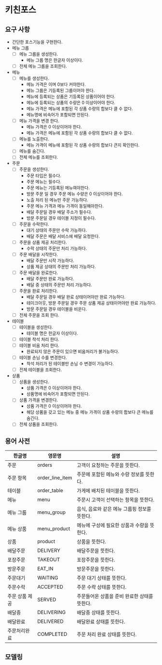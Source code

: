 # 키친포스

## 요구 사항
- 간단한 포스기능을 구현한다. 
- 메뉴 그룹 
  - [ ] 메뉴 그룹을 생성한다.
    - 메뉴 그룹 명은 한글자 이상이다.
  - [ ] 전체 메뉴 그룹을 조회한다.
  
- 메뉴
  - [ ] 메뉴를 생성한다.
    - 메뉴 가격은 이며 0보다 커야한다.
    - 메뉴 그룹은 기등록된 그룹이어야 한다.
    - 메뉴에 등록되는 상품은 기등록된 상품이어야 한다.
    - 메뉴에 등록되는 상품의 수량은 0 이상이어야 한다.
    - 메뉴 가격은 메뉴에 포함된 각 상품 수량의 합보다 클 수 없다.
    - 메뉴명에 비속어가 포함되면 안된다. 
  - [ ] 메뉴 가격을 변경 한다.
    - 메뉴 가격은 0 이상이어야 한다. 
    - 메뉴 가격은 메뉴에 포함된 각 상품 수량의 합보다 클 수 없다.
  - [ ] 메뉴를 노출한다.
    - 메뉴 가격이 메뉴에 포함된 각 상품 수량의 합보다 큰지 확인한다.
  - [ ] 메뉴를 숨긴다.
  - [ ] 전체 메뉴를 조회한다.

- 주문
  - [ ] 주문을 생성한다.
    - 주문 타입은 필수다.
    - 주문 메뉴는 필수다.
    - 주문 메뉴는 기등록된 메뉴여야한다.
    - 방문 주문 일 경우 주문 메뉴 수량은 0 이상이어야 한다.
    - 노출 처리 된 메뉴만 주문 가능하다.
    - 주문 메뉴 가격과 메뉴 가격이 동일해야한다. 
    - 배달 주문일 경우 배달 주소가 필수다.
    - 방문 주문일 경우 테이블 지정이 필수다.
  - [ ] 주문을 수락한다.
    - 대기 상태의 주문만 수락 가능하다.
    - 배달 주문은 배달 서비스에 배달 요청한다.
  - [ ] 주문을 상품 제공 처리한다.
    - 수락 상태의 주문만 처리 가능하다.
  - [ ] 주문 배달을 시작한다.
    - 배달 주문만 시작 가능하다.
    - 상품 제공 상태의 주문만 처리 가능하다.
  - [ ] 주문 배달을 완료한다.
    - 배달 주문만 완료 가능하다.
    - 배달 중 상태의 주문만 처리 가능하다.
  - [ ] 주문을 완료 처리한다.
    - 배달 주문일 경우 배달 완료 상태이어야만 완료 가능하다.
    - 테이크아웃, 방문 주문일 경우 주문 상품 제공 상태이어야만 완료 가능하다.
    - 방문 주문일 경우 테이블을 비운다.
  - [ ] 전체 주문을 조회 한다. 
  
- 테이블
  - [ ] 테이블을 생성한다.
    - 테이블 명은 한글자 이상이다.
  - [ ] 테이블 착석 처리 한다.
  - [ ] 테이블 비움 처리 한다.
    - 완료되지 않은 주문이 있으면 비움처리가 불가능하다.
  - [ ] 테이블 손님 수를 변경한다. 
    - 착석 처리가 된 테이블만 손님 수 변경이 가능하다.
  - [ ] 전체 테이블을 조회한다.
  
- 상품
  - [ ] 상품을 생성한다.
    - 상품 가격은 0 이상이어야 한다.
    - 상품명에 비속어가 포함되면 안된다.
  - [ ] 상품 가격을 변경한다.
    - 상품 가격은 0 이상이어야 한다.
    - 해당 상품을 갖고 있는 메뉴 중 메뉴 가격이 상품 수량의 합보다 큰 메뉴를 숨긴다.  
  - [ ] 전체 상품을 조회한다.

## 용어 사전

| 한글명 | 영문명 | 설명 |
| --- | --- | --- |
| 주문 | orders | 고객이 요청하는 주문을 뜻한다. |
| 주문 항목 | order_line_item | 주문에 포함된 메뉴와 수량 정보를 뜻한다. |
| 테이블 | order_table | 가게에 배치된 테이블을 뜻한다. |
| 메뉴 | menu | 주문시 고객이 선택하는 항목을 뜻한다. |
| 메뉴 그룹 | menu_group | 음식, 음료와 같은 메뉴 그룹핑 정보를 뜻한다. |
| 메뉴 상품 | menu_product | 메뉴에 구성에 필요한 상품과 수량을 뜻한다. |
| 상품 | product | 상품을 뜻한다. |
| 배달주문 | DELIVERY | 배달주문을 뜻한다. |
| 포장주문 | TAKEOUT | 포장주문을 뜻한다. |
| 방문주문 | EAT_IN | 방문주문을 뜻한다. |
| 주문대기 | WAITING | 주문 대기 상태를 뜻한다. |
| 주문수락 | ACCEPTED | 주문 수락 상태를 뜻한다. |
| 주문 상품 제공 | SERVED | 주문들어온 상품을 준비 완료한 상태를 뜻한다. |
| 배달중 | DELIVERING | 배달중 상태를 뜻한다. |
| 배달완료 | DELIVERED | 배달완료 상태를 뜻한다. |
| 주문처리완료 | COMPLETED | 주문 처리 완료 상태를 뜻한다. |


## 모델링

